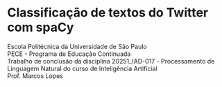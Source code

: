 # Classificação de textos do Twitter com spaCy
Escola Politécnica da Universidade de São Paulo  
PECE - Programa de Educação Continuada  
Trabalho de conclusão da disciplina 20251_IAD-017 - Processamento de Linguagem Natural do curso de Inteligência Artificial  
Prof. Marcos Lopes
